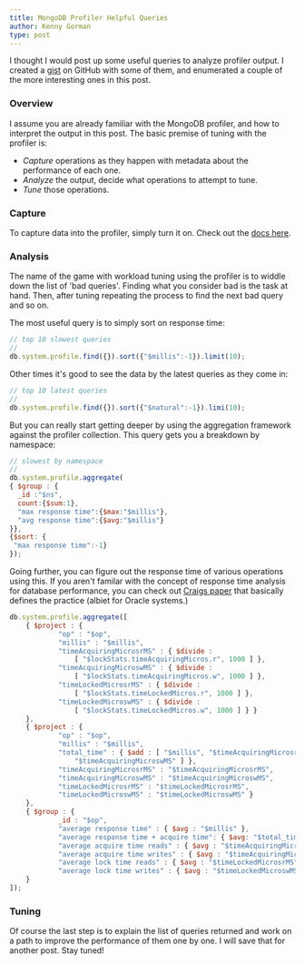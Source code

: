 ```yaml
---
title: MongoDB Profiler Helpful Queries
author: Kenny Gorman
type: post
---
```


I thought I would post up some useful queries to analyze profiler output. I created a [gist](https://gist.github.com/kgorman/134896c7414fde8e090b) on GitHub with some of them, and enumerated a couple of the more interesting ones in this post.

### Overview

I assume you are already familiar with the MongoDB profiler, and how to interpret the output in this post. The basic premise of tuning with the profiler is:

- *Capture* operations as they happen with metadata about the performance of each one.
- *Analyze* the output, decide what operations to attempt to tune.
- *Tune* those operations.

### Capture
To capture data into the profiler, simply turn it on. Check out the [docs here](http://docs.mongodb.org/manual/administration/monitoring/#database-profiling).

### Analysis

The name of the game with workload tuning using the profiler is to widdle down the list of 'bad queries'. Finding what you consider bad is the task at hand. Then, after tuning repeating the process to find the next bad query and so on.

The most useful query is to simply sort on response time:

~~~ javascript
// top 10 slowest queries
//
db.system.profile.find({}).sort({"$millis":-1}).limit(10);
~~~

Other times it's good to see the data by the latest queries as they come in:

~~~ javascript
// top 10 latest queries
//
db.system.profile.find({}).sort({"$natural":-1}).limi(10);
~~~

But you can really start getting deeper by using the aggregation framework against the profiler collection. This query gets you a breakdown by namespace:

~~~ javascript
// slowest by namespace
//
db.system.profile.aggregate(
{ $group : {
  _id :"$ns",
  count:{$sum:1},
  "max response time":{$max:"$millis"},
  "avg response time":{$avg:"$millis"}  
}},
{$sort: {
 "max response time":-1}
});


~~~

Going further, you can figure out the response time of various operations using this.  If you aren't familar with the concept of response time analysis for database performance, you can check out [Craigs paper](http://people.cis.ksu.edu/~hankley/d560/Oracle/Notes/Shallahamer%20RT6b.pdf) that basically defines the practice (albiet for Oracle systems.)

~~~ javascript
db.system.profile.aggregate([
	{ $project : {
			"op" : "$op",
			"millis" : "$millis",
			"timeAcquiringMicrosrMS" : { $divide :
                [ "$lockStats.timeAcquiringMicros.r", 1000 ] },
			"timeAcquiringMicroswMS" : { $divide :
                [ "$lockStats.timeAcquiringMicros.w", 1000 ] },
			"timeLockedMicrosrMS" : { $divide :
                [ "$lockStats.timeLockedMicros.r", 1000 ] },
			"timeLockedMicroswMS" : { $divide :
                [ "$lockStats.timeLockedMicros.w", 1000 ] } }
	},
	{ $project : {
			"op" : "$op",
			"millis" : "$millis",
			"total_time" : { $add : [ "$millis", "$timeAcquiringMicrosrMS",
                "$timeAcquiringMicroswMS" ] },
			"timeAcquiringMicrosrMS" : "$timeAcquiringMicrosrMS",
			"timeAcquiringMicroswMS" : "$timeAcquiringMicroswMS",
			"timeLockedMicrosrMS" : "$timeLockedMicrosrMS",
			"timeLockedMicroswMS" : "$timeLockedMicroswMS" }
	},
	{ $group : {
			_id : "$op",
			"average response time" : { $avg : "$millis" },
			"average response time + acquire time": { $avg: "$total_time"},
			"average acquire time reads" : { $avg : "$timeAcquiringMicrosrMS" },
			"average acquire time writes" : { $avg : "$timeAcquiringMicroswMS" },
			"average lock time reads" : { $avg : "$timeLockedMicrosrMS" },
			"average lock time writes" : { $avg : "$timeLockedMicroswMS" } }
	}
]);
~~~

### Tuning

Of course the last step is to explain the list of queries returned and work on a path to improve the performance of them one by one.  I will save that for another post. Stay tuned!
